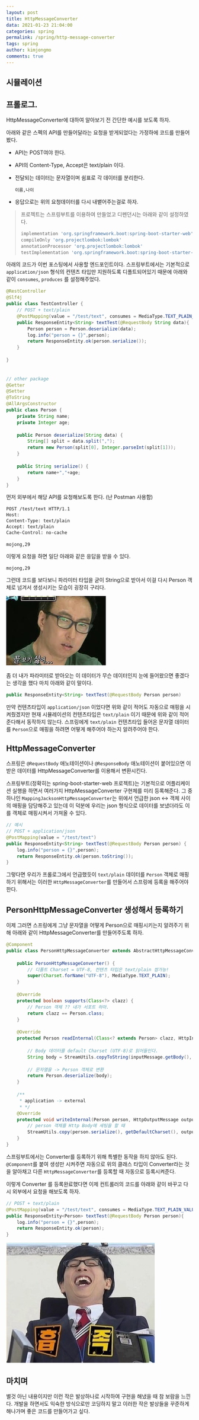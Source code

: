 ```yaml
---
layout: post
title: HttpMessageConverter
data: 2021-01-23 21:04:00
categories: spring
permalink: /spring/http-message-converter
tags: spring  
author: kimjongmo
comments: true
---
```




## 시뮬레이션



## 프롤로그.

HttpMessageConverter에 대하여 알아보기 전 간단한 예시를 보도록 하자.

아래와 같은 스펙의 API를 만들어달라는 요청을 받게되었다는 가정하에 코드를 만들어봤다.

- API는 POST여야 한다.

- API의 Content-Type, Accept은 text/plain 이다.

- 전달되는 데이터는 문자열이며 쉼표로 각 데이터를 분리한다. 

  ```
  이름,나이
  ```

- 응답으로는 위의 요청데이터를 다시 내뱉어주는걸로 하자.



> 프로젝트는 스프링부트를 이용하여 만들었고 디펜던시는 아래와 같이 설정하였다.
>
> ```groovy
> implementation 'org.springframework.boot:spring-boot-starter-web'
> compileOnly 'org.projectlombok:lombok'
> annotationProcessor 'org.projectlombok:lombok'
> testImplementation 'org.springframework.boot:spring-boot-starter-test'
> ```



아래의 코드가 이번 포스팅에서 사용할 엔드포인트이다.  스프링부트에서는 기본적으로 `application/json` 형식의 컨텐츠 타입만 지원하도록 디폴트되어있기 때문에 아래와 같이 `consumes`, `produces` 를 설정해주었다.

```java
@RestController
@Slf4j
public class TestController {
    // POST + text/plain
    @PostMapping(value = "/test/text", consumes = MediaType.TEXT_PLAIN_VALUE, produces = MediaType.TEXT_PLAIN_VALUE)
    public ResponseEntity<String> textTest(@RequestBody String data){
        Person person = Person.deserialize(data);
        log.info("person = {}",person);
        return ResponseEntity.ok(person.serialize());
    }
    
}


// other package
@Getter
@Setter
@ToString
@AllArgsConstructor
public class Person {
    private String name;
    private Integer age;

    public Person deserialize(String data) {
        String[] split = data.split(",");
        return new Person(split[0], Integer.parseInt(split[1]));
    }

    public String serialize() {
        return name+","+age;
    }
}
```



먼저 외부에서 해당 API를 요청해보도록 한다. (난 Postman 사용함)

```
POST /test/text HTTP/1.1
Host: 
Content-Type: text/plain
Accept: text/plain
Cache-Control: no-cache

mojong,29
```



이렇게 요청을 하면 일단 아래와 같은 응답을 받을 수 있다.

```
mojong,29
```



그런데 코드를 보다보니 파라미터 타입을 굳이 String으로 받아서 이걸 다시 Person 객체로 넘겨서 생성시키는 모습이 굉장히 구리다. 

![박명수_꼴보기싫어](/img/humorous/박명수_꼴보기싫어.jpg)

좀 더 내가 파라미터로 받아오는 이 데이터가 무슨 데이터인지 눈에 들어왔으면 좋겠다는 생각을 했다 마치 아래와 같이 말이다.

```java
public ResponseEntity<String> textTest(@RequestBody Person person)
```

만약 컨텐츠타입이 `application/json` 이었다면 위와 같이 적어도 자동으로 매핑을 시켜줬겠지만 현재 시뮬레이션의 컨텐츠타입은 `text/plain` 이기 때문에 위와 같이 적어준다해서 동작하지 않는다.  스프링에게 `text/plain` 컨텐츠타입 들어온 문자열 데이터를 `Person`으로 매핑을 하려면 어떻게 해주어야 하는지 알려주어야 한다.



## HttpMessageConverter

스프링은 `@RequestBody` 애노테이션이나 `@ResponseBody` 애노테이션이 붙어있으면 이 받은 데이터를 HttpMessageConverter를 이용해서 변환시킨다. 

스프링부트(정확히는 spring-boot-starter-web 프로젝트)는 기본적으로 어플리케이션 실행을 하면서 여러가지 HttpMessageConverter 구현체를 미리 등록해준다. 그 중 하나인 `MappingJacksonHttpMessageConverter`는 위에서 언급한 json <-> 객체 사이의 매핑을 담당해주고 있는데 이 덕분에 우리는 json 형식으로 데이터를 보냈더라도 이를 객체로 매핑시켜서 가져올 수 있다.

```java
// 예시
// POST + application/json
@PostMapping(value = "/test/text")
public ResponseEntity<String> textTest(@RequestBody Person person) {
    log.info("person = {}",person);
    return ResponseEntity.ok(person.toString());
}
```



그렇다면 우리가 프롤로그에서 언급했듯이 `text/plain` 데이터를 `Person` 객체로 매핑하기 위해서는 이러한 `HttpMessageConverter`를 만들어서 스프링에 등록을 해주어야한다.



## PersonHttpMessageConverter 생성해서 등록하기

이제 그러면 스프링에게 그냥 문자열을 어떻게 Person으로 매핑시키는지 알려주기 위해 아래와 같이 HttpMessageConverter를 만들어주도록 하자.

```java
@Component
public class PersonHttpMessageConverter extends AbstractHttpMessageConverter<Person> {

    public PersonHttpMessageConverter() {
        // 디폴트 Charset = UTF-8, 컨텐츠 타입은 text/plain 쌉가능!
        super(Charset.forName("UTF-8"), MediaType.TEXT_PLAIN);
    }

    @Override
    protected boolean supports(Class<?> clazz) {
        // Person 객체 ?? 내가 서포트 하마.
        return clazz == Person.class;
    }
    
    @Override
    protected Person readInternal(Class<? extends Person> clazz, HttpInputMessage inputMessage) throws IOException, HttpMessageNotReadableException {
        
        // Body 데이터를 default Charset (UTF-8)로 읽어들인다.
        String body = StreamUtils.copyToString(inputMessage.getBody(), getDefaultCharset());
        
        // 문자열을 -> Person 객체로 변환
        return Person.deserialize(body);
    }

    /**
     * application -> external
     * */
    @Override
    protected void writeInternal(Person person, HttpOutputMessage outputMessage) throws IOException, HttpMessageNotWritableException {
        // person 객체를 Http Body에 세팅을 할 때
        StreamUtils.copy(person.serialize(), getDefaultCharset(), outputMessage.getBody());
    }
}
```

 

스프링부트에서는 Converter를 등록하기 위해 특별한 동작을 하지 않아도 된다. `@Component`를 붙여 생성만 시켜주면 자동으로 위의 클래스 타입이 Converter라는 것을 알아채고 다른 `HttpMessageConverter`를 등록할 때 자동으로 등록시켜준다.  

이렇게 Converter 를 등록완료했다면 이제 컨트롤러의 코드를 아래와 같이 바꾸고 다시 외부에서 요청을 해보도록 하자.

```java
// POST + text/plain
@PostMapping(value = "/test/text", consumes = MediaType.TEXT_PLAIN_VALUE, produces = MediaType.TEXT_PLAIN_VALUE)
public ResponseEntity<Person> textTest(@RequestBody Person person){
    log.info("person = {}",person);
    return ResponseEntity.ok(person);
}
```



![유재석_흡족](/img/humorous/유재석_흡족.jpg)



## 마치며

별것 아닌 내용이지만 이런 작은 발상하나로 시작하여 구현을 해냈을 때 참 보람을 느낀다. 개발을 하면서도 익숙한 방식으로만 코딩하지 말고 이러한 작은 발상들을 꾸준하게 해나가며 좋은 코드를 만들어가고 싶다.